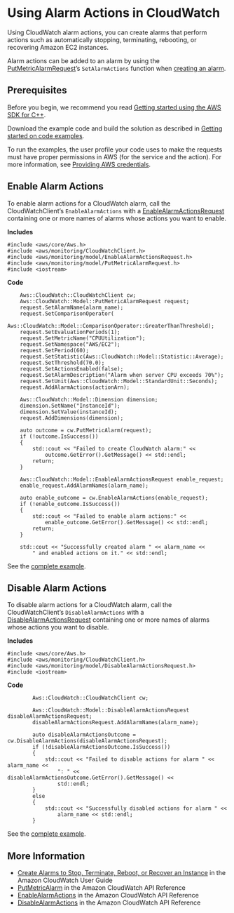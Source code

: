 # Using Alarm Actions in CloudWatch<a name="examples-cloudwatch-use-alarm-actions"></a>

Using CloudWatch alarm actions, you can create alarms that perform actions such as automatically stopping, terminating, rebooting, or recovering Amazon EC2 instances\.

Alarm actions can be added to an alarm by using the [PutMetricAlarmRequest](https://sdk.amazonaws.com/cpp/api/LATEST/class_aws_1_1_cloud_watch_1_1_model_1_1_put_metric_alarm_request.html)’s `SetAlarmActions` function when [creating an alarm](examples-cloudwatch-create-alarms.md)\.

## Prerequisites<a name="codeExamplePrereq"></a>

Before you begin, we recommend you read [Getting started using the AWS SDK for C\+\+](getting-started.md)\. 

Download the example code and build the solution as described in [Getting started on code examples](getting-started-code-examples.md)\. 

To run the examples, the user profile your code uses to make the requests must have proper permissions in AWS \(for the service and the action\)\. For more information, see [Providing AWS credentials](credentials.md)\.

## Enable Alarm Actions<a name="enable-alarm-actions"></a>

To enable alarm actions for a CloudWatch alarm, call the CloudWatchClient’s `EnableAlarmActions` with a [EnableAlarmActionsRequest](https://sdk.amazonaws.com/cpp/api/LATEST/class_aws_1_1_cloud_watch_1_1_model_1_1_enable_alarm_actions_request.html) containing one or more names of alarms whose actions you want to enable\.

 **Includes** 

```
#include <aws/core/Aws.h>
#include <aws/monitoring/CloudWatchClient.h>
#include <aws/monitoring/model/EnableAlarmActionsRequest.h>
#include <aws/monitoring/model/PutMetricAlarmRequest.h>
#include <iostream>
```

 **Code** 

```
    Aws::CloudWatch::CloudWatchClient cw;
    Aws::CloudWatch::Model::PutMetricAlarmRequest request;
    request.SetAlarmName(alarm_name);
    request.SetComparisonOperator(
        Aws::CloudWatch::Model::ComparisonOperator::GreaterThanThreshold);
    request.SetEvaluationPeriods(1);
    request.SetMetricName("CPUUtilization");
    request.SetNamespace("AWS/EC2");
    request.SetPeriod(60);
    request.SetStatistic(Aws::CloudWatch::Model::Statistic::Average);
    request.SetThreshold(70.0);
    request.SetActionsEnabled(false);
    request.SetAlarmDescription("Alarm when server CPU exceeds 70%");
    request.SetUnit(Aws::CloudWatch::Model::StandardUnit::Seconds);
    request.AddAlarmActions(actionArn);

    Aws::CloudWatch::Model::Dimension dimension;
    dimension.SetName("InstanceId");
    dimension.SetValue(instanceId);
    request.AddDimensions(dimension);

    auto outcome = cw.PutMetricAlarm(request);
    if (!outcome.IsSuccess())
    {
        std::cout << "Failed to create CloudWatch alarm:" <<
            outcome.GetError().GetMessage() << std::endl;
        return;
    }

    Aws::CloudWatch::Model::EnableAlarmActionsRequest enable_request;
    enable_request.AddAlarmNames(alarm_name);

    auto enable_outcome = cw.EnableAlarmActions(enable_request);
    if (!enable_outcome.IsSuccess())
    {
        std::cout << "Failed to enable alarm actions:" <<
            enable_outcome.GetError().GetMessage() << std::endl;
        return;
    }

    std::cout << "Successfully created alarm " << alarm_name <<
        " and enabled actions on it." << std::endl;
```

See the [complete example](https://github.com/awsdocs/aws-doc-sdk-examples/tree/main/cpp/example_code/cloudwatch/enable_alarm_actions.cpp)\.

## Disable Alarm Actions<a name="disable-alarm-actions"></a>

To disable alarm actions for a CloudWatch alarm, call the CloudWatchClient’s `DisableAlarmActions` with a [DisableAlarmActionsRequest](https://sdk.amazonaws.com/cpp/api/LATEST/class_aws_1_1_cloud_watch_1_1_model_1_1_disable_alarm_actions_request.html) containing one or more names of alarms whose actions you want to disable\.

 **Includes** 

```
#include <aws/core/Aws.h>
#include <aws/monitoring/CloudWatchClient.h>
#include <aws/monitoring/model/DisableAlarmActionsRequest.h>
#include <iostream>
```

 **Code** 

```
        Aws::CloudWatch::CloudWatchClient cw;

        Aws::CloudWatch::Model::DisableAlarmActionsRequest disableAlarmActionsRequest;
        disableAlarmActionsRequest.AddAlarmNames(alarm_name);

        auto disableAlarmActionsOutcome = cw.DisableAlarmActions(disableAlarmActionsRequest);
        if (!disableAlarmActionsOutcome.IsSuccess())
        {
            std::cout << "Failed to disable actions for alarm " << alarm_name <<
                ": " << disableAlarmActionsOutcome.GetError().GetMessage() <<
                std::endl;
        }
        else
        {
            std::cout << "Successfully disabled actions for alarm " <<
                alarm_name << std::endl;
        }
```

See the [complete example](https://github.com/awsdocs/aws-doc-sdk-examples/tree/main/cpp/example_code/cloudwatch/disable_alarm_actions.cpp)\.

## More Information<a name="more-information"></a>
+  [Create Alarms to Stop, Terminate, Reboot, or Recover an Instance](https://docs.aws.amazon.com/AmazonCloudWatch/latest/monitoring/UsingAlarmActions.html) in the Amazon CloudWatch User Guide
+  [PutMetricAlarm](https://docs.aws.amazon.com/AmazonCloudWatch/latest/APIReference/PutMetricAlarm.html) in the Amazon CloudWatch API Reference
+  [EnableAlarmActions](https://docs.aws.amazon.com/AmazonCloudWatch/latest/APIReference/EnableAlarmActions.html) in the Amazon CloudWatch API Reference
+  [DisableAlarmActions](https://docs.aws.amazon.com/AmazonCloudWatch/latest/APIReference/DisableAlarmActions.html) in the Amazon CloudWatch API Reference